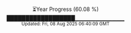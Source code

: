 <p align="center">
⏳Year Progress (60.08 %) <br>
██████████████████▁▁▁▁▁▁▁▁▁▁▁▁ <br>
<sub>Updated: Fri, 08 Aug 2025 06:40:09 GMT</sub>
</p>

